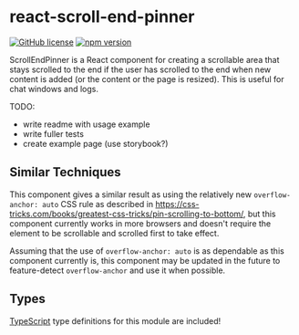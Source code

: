 # react-scroll-end-pinner

[![GitHub license](https://img.shields.io/badge/license-MIT-blue.svg)](https://github.com/Macil/react-scroll-end-pinner/blob/master/LICENSE.txt)
[![npm version](https://badge.fury.io/js/react-scroll-end-pinner.svg)](https://badge.fury.io/js/react-scroll-end-pinner)

ScrollEndPinner is a React component for creating a scrollable area that stays scrolled to the end if the user has scrolled to the end when new content is added (or the content or the page is resized). This is useful for chat windows and logs.

TODO:

- write readme with usage example
- write fuller tests
- create example page (use storybook?)

## Similar Techniques

This component gives a similar result as using the relatively new `overflow-anchor: auto` CSS rule as described in https://css-tricks.com/books/greatest-css-tricks/pin-scrolling-to-bottom/, but this component currently works in more browsers and doesn't require the element to be scrollable and scrolled first to take effect.

Assuming that the use of `overflow-anchor: auto` is as dependable as this component currently is, this component may be updated in the future to feature-detect `overflow-anchor` and use it when possible.

## Types

[TypeScript](https://www.typescriptlang.org/) type definitions for this module are included!
